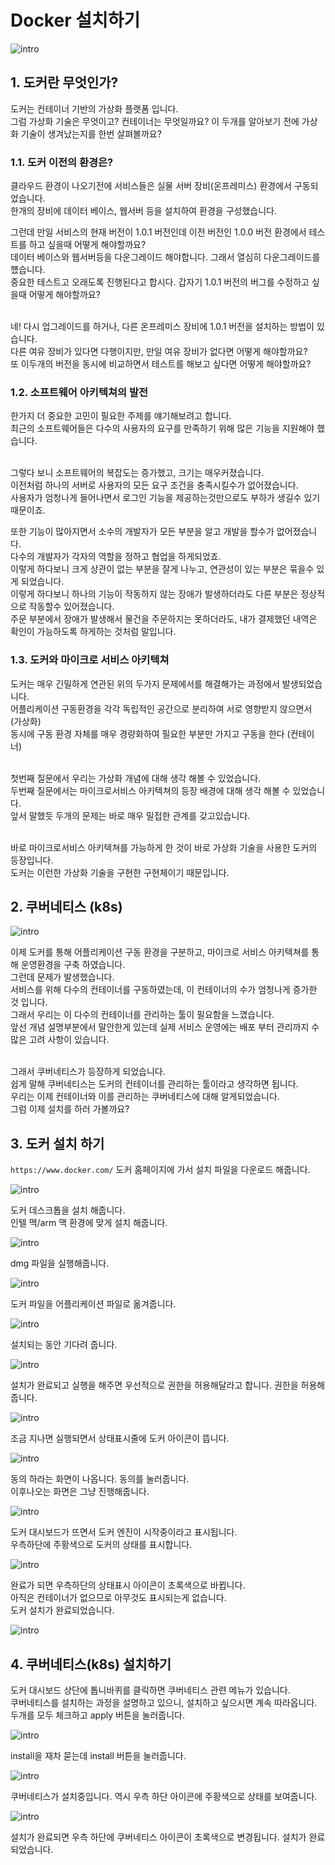 # Docker 설치하기

![intro](./images/docker_icon.png)

## 1. 도커란 무엇인가?

도커는 컨테이너 기반의 가상화 플랫폼 입니다.  
그럼 가상화 기술은 무엇이고? 컨테이너는 무엇일까요?
이 두개를 알아보기 전에 가상화 기술이 생겨났는지를 한번 살펴볼까요?

### 1.1. 도커 이전의 환경은?
클라우드 환경이 나오기전에 서비스들은 실물 서버 장비(온프레미스) 환경에서 구동되었습니다.  
한개의 장비에 데이터 베이스, 웹서버 등을 설치하여 환경을 구성했습니다.
<br>

그런데 만일 서비스의 현재 버전이 1.0.1 버전인데 이전 버전인 1.0.0 버전 환경에서 테스트를 하고 싶을때 어떻게 해야할까요?  
데이터 베이스와 웹서버등을 다운그레이드 해야합니다. 그래서 열심히 다운그레이드를 헀습니다.  
중요한 테스트고 오래도록 진행된다고 합시다. 갑자기 1.0.1 버전의 버그를 수정하고 싶을때 어떻게 해야할까요?  
<br>

네! 다시 업그레이드를 하거나, 다른 온프레미스 장비에 1.0.1 버전을 설치하는 방법이 있습니다.  
다른 여유 장비가 있다면 다행이지만, 만일 여유 장비가 없다면 어떻게 해야할까요?  
또 이두개의 버전을 동시에 비교하면서 테스트를 해보고 싶다면 어떻게 해야할까요?

### 1.2. 소프트웨어 아키텍쳐의 발전

한가지 더 중요한 고민이 필요한 주제를 얘기해보려고 합니다.  
최근의 소프트웨어들은 다수의 사용자의 요구를 만족하기 위해 많은 기능을 지원해야 했습니다.  
<br>

그렇다 보니 소프트웨어의 복잡도는 증가했고, 크기는 매우커졌습니다.  
이전처럼 하나의 서버로 사용자의 모든 요구 조건을 충족시킬수가 없어졌습니다.  
사용자가 엄청나게 들어나면서 로그인 기능을 제공하는것만으로도 부하가 생길수 있기 때문이죠. 
<br>

또한 기능이 많아지면서 소수의 개발자가 모든 부분을 알고 개발을 할수가 없어졌습니다.  
다수의 개발자가 각자의 역할을 정하고 협업을 하게되었죠.  
이렇게 하다보니 크게 상관이 없는 부분을 잘게 나누고, 연관성이 있는 부분은 묶을수 있게 되었습니다.  
이렇게 하다보니 하나의 기능이 작동하지 않는 장애가 발생하더라도 다른 부분은 정상적으로 작동할수 있어졌습니다.  
주문 부분에서 장애가 발생해서 물건을 주문하지는 못하더라도, 내가 결제했던 내역은 확인이 가능하도록 하게하는 것처럼 말입니다.

### 1.3. 도커와 마이크로 서비스 아키텍쳐

도커는 매우 긴밀하게 연관된 위의 두가지 문제에서를 해결해가는 과정에서 발생되었습니다.  
어플리케이션 구동환경을 각각 독립적인 공간으로 분리하여 서로 영향받지 않으면서 (가상화)  
동시에 구동 환경 자체를 매우 경량화하여 필요한 부분만 가지고 구동을 한다 (컨테이너)  
<br>

첫번째 질문에서 우리는 가상화 개념에 대해 생각 해볼 수 있었습니다.  
두번째 질문에서는 마이크로서비스 아키텍쳐의 등장 배경에 대해 생각 해볼 수 있었습니다.  
앞서 말했듯 두개의 문제는 바로 매우 밀접한 관계를 갖고있습니다.  
<br>

바로 마이크로서비스 아키텍쳐를 가능하게 한 것이 바로 가상화 기술을 사용한 도커의 등장입니다.  
도커는 이런한 가상화 기술을 구현한 구현체이기 때문입니다.  

## 2. 쿠버네티스 (k8s)

![intro](./images/Kubernetes-logo.png)

이제 도커를 통해 어플리케이션 구동 환경을 구분하고, 마이크로 서비스 아키텍쳐를 통해 운영환경을 구축 하였습니다.  
그런데 문제가 발생했습니다.  
서비스를 위해 다수의 컨테이너를 구동하였는데, 이 컨테이너의 수가 엄청나게 증가한 것 입니다.  
그래서 우리는 이 다수의 컨테이너를 관리하는 툴이 필요함을 느꼈습니다.  
앞선 개념 설명부분에서 말안한게 있는데 실제 서비스 운영에는 배포 부터 관리까지 수많은 고려 사항이 있습니다.    
<br>

그래서 쿠버네티스가 등장하게 되었습니다.  
쉽게 말해 쿠버네티스는 도커의 컨테이너를 관리하는 툴이라고 생각하면 됩니다.  
우리는 이제 컨테이너와 이를 관리하는 쿠버네티스에 대해 알게되었습니다.  
그럼 이제 설치를 하러 가볼까요?


## 3. 도커 설치 하기

`https://www.docker.com/` 도커 홈페이지에 가서 설치 파일을 다운로드 해줍니다.

![intro](./images/docker_homepage.png)

도커 데스크톱을 설치 해줍니다.  
인텔 맥/arm 맥 환경에 맞게 설치 해줍니다.

![intro](./images/docker_install_dmg.png)

dmg 파일을 실행해줍니다.

![intro](./images/docker_application_directory.png)

도커 파일을 어플리케이션 파일로 옮겨줍니다.

![intro](./images/docker_installing.png)

설치되는 동안 기다려 줍니다.

![intro](./images/docker_privileged.png)

설치가 완료되고 실행을 해주면 우선적으로 권한을 허용해달라고 합니다.
권한을 허용해줍니다.

![intro](./images/docker_status_line.png)

조금 지나면 실행되면서 상태표시줄에 도커 아이콘이 뜹니다.

![intro](./images/docker_agreement.png)

동의 하라는 화면이 나옵니다. 동의를 눌러줍니다.  
이후나오는 화면은 그냥 진행해줍니다.

![intro](./images/docker_starting.png)

도커 대시보드가 뜨면서 도커 엔진이 시작중이라고 표시됩니다.  
우측하단에 주황색으로 도커의 상태를 표시합니다.

![intro](./images/docker_dashboard.png)

완료가 되면 우측하단의 상태표시 아이콘이 초록색으로 바뀝니다.  
아직은 컨테이너가 없으므로 아무것도 표시되는게 없습니다.  
도커 설치가 완료되었습니다.

![intro](./images/docker_k8s_install_page.png)

## 4. 쿠버네티스(k8s) 설치하기

도커 대시보드 상단에 톱니바퀴를 클릭하면 쿠버네티스 관련 메뉴가 있습니다.  
쿠버네티스를 설치하는 과정을 설명하고 있으니, 설치하고 싶으시면 계속 따라옵니다.  
두개를 모두 체크하고 apply 버튼을 눌러줍니다.

![intro](./images/docker_k8s_install_check.png)

install을 재차 묻는데 install 버튼을 눌러줍니다.

![intro](./images/docker_k8s_installing.png)

쿠버네티스가 설치중입니다. 역시 우측 하단 아이콘에 주황색으로 상태를 보여줍니다.

![intro](./images/docker_k8s_install_finish.png)

설치가 완료되면 우측 하단에 쿠버네티스 아이콘이 초록색으로 변경됩니다. 설치가 완료되었습니다.